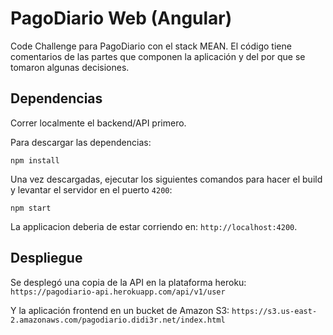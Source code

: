 # PagoDiario Web (Angular)

Code Challenge para PagoDiario con el stack MEAN. El código tiene comentarios de las partes que componen la aplicación y del por que se tomaron algunas decisiones.

## Dependencias

Correr localmente el backend/API primero.

Para descargar las dependencias:

```
npm install
```

Una vez descargadas, ejecutar los siguientes comandos para hacer el build y levantar el servidor en el puerto `4200`:

```
npm start
```

La applicacion deberia de estar corriendo en: `http://localhost:4200`.

## Despliegue

Se desplegó una copia de la API en la plataforma heroku: `https://pagodiario-api.herokuapp.com/api/v1/user`

Y la aplicación frontend en un bucket de Amazon S3:
`https://s3.us-east-2.amazonaws.com/pagodiario.didi3r.net/index.html`

